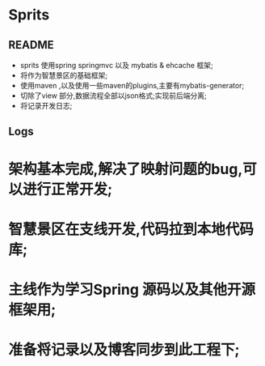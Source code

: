 # Sprits
## README
   * sprits 使用spring springmvc 以及 mybatis & ehcache 框架;
   * 将作为智慧景区的基础框架;
   * 使用maven ,以及使用一些maven的plugins,主要有mybatis-generator;
   * 切除了view 部分,数据流程全部以json格式;实现前后端分离;
   * 将记录开发日志;

## Logs
  # 架构基本完成,解决了映射问题的bug,可以进行正常开发;

  # 智慧景区在支线开发,代码拉到本地代码库;
  # 主线作为学习Spring 源码以及其他开源框架用;
  # 准备将记录以及博客同步到此工程下;


   